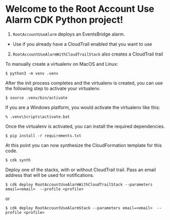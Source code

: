 
# Welcome to the Root Account Use Alarm CDK Python project!

1. `RootAccountUseAlarm` deploys an EventsBridge alarm.
- Use if you already have a CloudTrail enabled that you want to use

2. `RootAccountUseAlarmWithCloudTrailStack` also creates a CloudTrail trail

To manually create a virtualenv on MacOS and Linux:

```
$ python3 -m venv .venv
```

After the init process completes and the virtualenv is created, you can use the following
step to activate your virtualenv.

```
$ source .venv/bin/activate
```

If you are a Windows platform, you would activate the virtualenv like this:

```
% .venv\Scripts\activate.bat
```

Once the virtualenv is activated, you can install the required dependencies.

```
$ pip install -r requirements.txt
```

At this point you can now synthesize the CloudFormation template for this code.

```
$ cdk synth
```

Deploy one of the stacks, with or without CloudTrail trail. Pass an email address that will be used for notifications.

```
$ cdk deploy RootAccountUseAlarmWithCloudTrailStack --parameters email=<email>  --profile <profile>
```

or

```
$ cdk deploy RootAccountUseAlarmStack --parameters email=<email>  --profile <profile>
```
